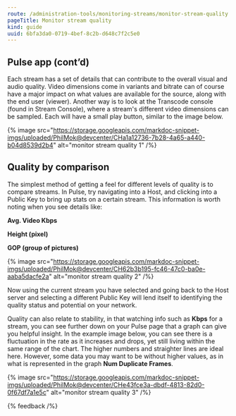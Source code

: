 ```yaml
---
route: /administration-tools/monitoring-streams/monitor-stream-quality
pageTitle: Monitor stream quality
kind: guide
uuid: 6bfa3da0-0719-4bef-8c2b-d648c7f2c5e0
---
```


## Pulse app (cont’d)

Each stream has a set of details that can contribute to the overall visual and audio quality. Video dimensions come in variants and bitrate can of course have a major impact on what values are available for the source, along with the end user (viewer).  Another way is to look at the Transcode console (found in Stream Console), where a stream's different video dimensions can be sampled. Each will have a small play button, similar to the image below.

{% image src="https://storage.googleapis.com/markdoc-snippet-imgs/uploaded/PhilMok@devcenter/CHa1a12736-7b28-4a65-a440-b04d8539d2b4" alt="monitor stream quality 1" /%}

## Quality by comparison

The simplest method of getting a feel for different levels of quality is to compare streams. In Pulse, try navigating into a Host, and clicking into a Public Key to bring up stats on a certain stream. This information is worth noting when you see details like: 

**Avg. Video Kbps**

**Height (pixel)**

**GOP (group of pictures)**


{% image src="https://storage.googleapis.com/markdoc-snippet-imgs/uploaded/PhilMok@devcenter/CH62b3b195-fc46-47c0-ba0e-aaba5dacfe2a" alt="monitor stream quality 2" /%}

Now using the current stream you have selected and going back to the Host server and selecting a different Public Key will lend itself to identifying the quality status and potential on your network.

Quality can also relate to stability, in that watching info such as **Kbps** for a stream, you can see further down on your Pulse page that a graph can give you helpful insight. In the example image below, you can see there is a fluctuation in the rate as it increases and drops, yet still living within the same range of the chart. The higher numbers and straighter lines are ideal here. However, some data you may want to be without higher values, as in what is represented in the graph **Num Duplicate Frames**.

{% image src="https://storage.googleapis.com/markdoc-snippet-imgs/uploaded/PhilMok@devcenter/CHe43fce3a-dbdf-4813-82d0-0f67df7a1e5c" alt="monitor stream quality 3" /%}


{% feedback /%}